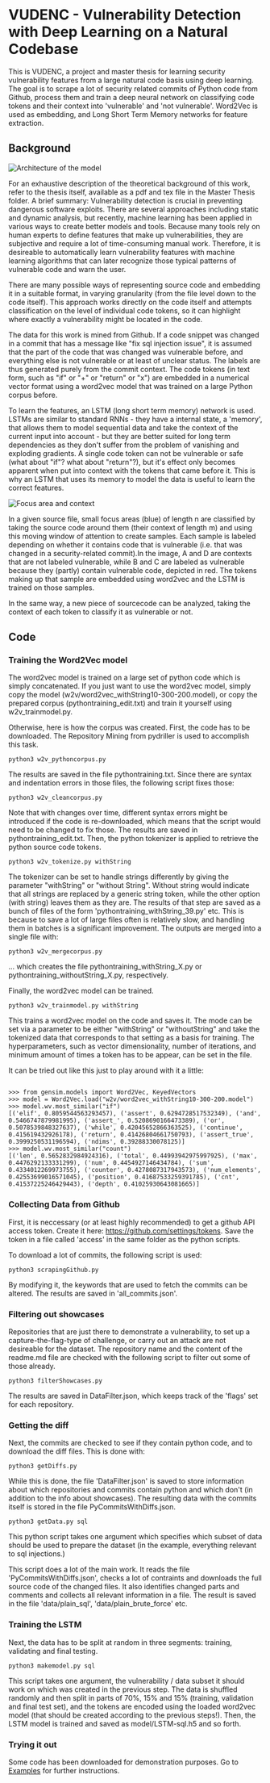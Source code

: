# VUDENC - Vulnerability Detection with Deep Learning on a Natural Codebase

This is VUDENC, a project and master thesis for learning security vulnerability features from a large natural code basis using deep learning. The goal is to scrape a lot of security related commits of Python code from Github, process them and train a deep neural network on classifying code tokens and their context into 'vulnerable' and 'not vulnerable'. Word2Vec is used as embedding, and Long Short Term Memory networks for feature extraction.

## Background


![Architecture of the model](https://github.com/LauraWartschinski/VulnerabilityDetection/blob/master/Architecture.png)


For an exhaustive description of the theoretical background of this work, refer to the thesis itself, available as a pdf and tex file in the Master Thesis folder. A brief summary:
Vulnerability detection is crucial in preventing dangerous software exploits. There are several approaches including static and dynamic analysis, but recently, machine learning has been applied in various ways to create better models and tools. Because many tools rely on human experts to define features that make up vulnerabilities, they are subjective and require a lot of time-consuming manual work. Therefore, it is desireable to automatically learn vulnerability features with machine learning algorithms that can later recognize those typical patterns of vulnerable code and warn the user.

There are many possible ways of representing source code and embedding it in a suitable format, in varying granularity (from the file level down to the code itself). This approach works directly on the code itself and attempts classification on the level of individual code tokens, so it can highlight where exactly a vulnerability might be located in the code.

The data for this work is mined from Github. If a code snippet was changed in a commit that has a message like "fix sql injection issue", it is assumed that the part of the code that was changed was vulnerable before, and everything else is not vulnerable or at least of unclear status. The labels are thus generated purely from the commit context. The code tokens (in text form, such as "if" or "+" or "return" or "x") are embedded in a numerical vector format using a word2vec model that was trained on a large Python corpus before. 

To learn the features, an LSTM (long short term memory) network is used. LSTMs are similar to standard RNNs - they have a internal state, a 'memory', that allows them to model sequential data and take the context of the current input into account - but they are better suited for long term dependencies as they don't suffer from the problem of vanishing and exploding gradients. A single code token can not be vulnerable or safe (what about "if"? what about "return"?), but it's effect only becomes apparent when put into context with the tokens that came before it. This is why an LSTM that uses its memory to model the data is useful to learn the correct features.


![Focus area and context](https://github.com/LauraWartschinski/VulnerabilityDetection/blob/master/FocusBlocks.png)

In a given source file, small focus areas (blue) of length n are classified by taking the source code around them (their context of length m) and using this moving window of attention to create samples. Each sample is labeled depending on whether it contains code that is vulnerable (i.e. that was changed in a security-related commit).In the image, A and D are contexts that are not labeled vulnerable, while B and C are labeled as vulnerable because they (partly) contain vulnerable code, depicted in red. The tokens making up that sample are embedded using word2vec and the LSTM is trained on those samples. 


In the same way, a new piece of sourcecode can be analyzed, taking the context of each token to classify it as vulnerable or not.

## Code


### Training the Word2Vec model

The word2vec model is trained on a large set of python code which is simply concatenated. 
If you just want to use the word2vec model, simply copy the model (w2v/word2vec_withString10-300-200.model), or copy the prepared corpus (pythontraining_edit.txt) and train it yourself using w2v_trainmodel.py.

Otherwise, here is how the corpus was created. First, the code has to be downloaded. The Repository Mining from pydriller is used to accomplish this task.

```
python3 w2v_pythoncorpus.py
```

The results are saved in the file pythontraining.txt. Since there are syntax and indentation errors in those files, the following script fixes those:

```
python3 w2v_cleancorpus.py
```

Note that with changes over time, different syntax errors might be introduced if the code is re-downloaded, which means that the script would need to be changed to fix those.
The results are saved in pythontraining_edit.txt. Then, the python tokenizer is applied to retrieve the python source code tokens.

```
python3 w2v_tokenize.py withString
```

The tokenizer can be set to handle strings differently by giving the parameter "withString" or "without String". Without string would indicate that all strings are replaced by a generic string token, while the other option (with string) leaves them as they are.
The results of that step are saved as a bunch of files of the form 'pythontraining_withString_39.py' etc. This is because to save a lot of large files often is relatively slow, and handling them in batches is a significant improvement. The outputs are merged into a single file with:

```
python3 w2v_mergecorpus.py
```

... which creates the file pythontraining_withString_X.py or pythontraining_withoutString_X.py, respectively.

Finally, the word2vec model can be trained.

```
python3 w2v_trainmodel.py withString
```

This trains a word2vec model on the code and saves it. The mode can be set via a parameter to be either "withString" or "withoutString" and take the tokenized data that corresponds to that setting as a basis for training. The hyperparameters, such as vector dimensionality, number of iterations, and minimum amount of times a token has to be appear, can be set in the file.

It can be tried out like this just to play around with it a little:

```

>>> from gensim.models import Word2Vec, KeyedVectors
>>> model = Word2Vec.load("w2v/word2vec_withString10-300-200.model")
>>> model.wv.most_similar("if")
[('elif', 0.8059544563293457), ('assert', 0.6294728517532349), ('and', 0.5466747879981995), ('assert_', 0.5208690166473389), ('or', 0.5078539848327637), ('while', 0.42045652866363525), ('continue', 0.415619432926178), ('return', 0.41426804661750793), ('assert_true', 0.3999250531196594), ('ndims', 0.39288330078125)]
>>> model.wv.most_similar("count")
[('len', 0.5652832984924316), ('total', 0.44993942975997925), ('max', 0.4476292133331299), ('num', 0.4454927146434784), ('sum', 0.4334012269973755), ('counter', 0.4278087317943573), ('num_elements', 0.42553699016571045), ('position', 0.41687533259391785), ('cnt', 0.41537225246429443), ('depth', 0.41025930643081665)]
```


### Collecting Data from Github


First, it is neccessary (or at least highly recommended) to get a github API access token. Create it here: https://github.com/settings/tokens. Save the token in a file called 'access' in the same folder as the python scripts.

To download a lot of commits, the following script is used:

```
python3 scrapingGithub.py
```

By modifying it, the keywords that are used to fetch the commits can be altered. The results are saved in 'all_commits.json'.

### Filtering out showcases

Repositories that are just there to demonstrate a vulnerability, to set up a capture-the-flag-type of challenge, or carry out an attack are not desireable for the dataset. The repository name and the content of the readme.md file are checked with the following script to filter out some of those already.

```
python3 filterShowcases.py
```

The results are saved in DataFilter.json, which keeps track of the 'flags' set for each repository.


### Getting the diff

Next, the commits are checked to see if they contain python code, and to download the diff files. This is done with:

```
python3 getDiffs.py
```

While this is done, the file 'DataFilter.json' is saved to store information about which repositories and commits contain python and which don't (in addition to the info about showcases). The resulting data with the commits itself is stored in the file PyCommitsWithDiffs.json.

```
python3 getData.py sql
```

This python script takes one argument which specifies which subset of data should be used to prepare the dataset (in the example, everything relevant to sql injections.) 

This script does a lot of the main work. It reads the file 'PyCommitsWithDiffs.json', checks a lot of contraints and downloads the full source code of the changed files. It also identifies changed parts and comments and collects all relevant information in a file. The result is saved in the file 'data/plain_sql', 'data/plain_brute_force' etc.


### Training the LSTM

Next, the data has to be split at random in three segments: training, validating and final testing.

```
python3 makemodel.py sql
```

This script takes one argument, the vulnerability / data subset it should work on which was created in the previous step. The data is shuffled randomly and then split in parts of 70%, 15% and 15% (training, validation and final test set), and the tokens are encoded using the loaded word2vec model (that should be created according to the previous steps!). Then, the LSTM model is trained and saved as model/LSTM-sql.h5 and so forth.


### Trying it out

Some code has been downloaded for demonstration purposes. Go to [Examples](https://github.com/LauraWartschinski/VulnerabilityDetection/blob/master/examples.md) for further instructions.